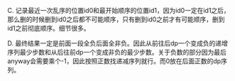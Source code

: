 C. 记录最近一次乱序的位置id0和最开始顺序的位置id1，因为id0一定在id1之后，那么删的时候删到id0之后都不可能顺序，只有删到id0之前才有可能顺序，删到id1之前彻底顺序。细节很多。

D. 最终结果一定是前面一段全负后面全非负。因此从前往后dp一个变成负的递增序列最少步数和从后往前dp一个变成非负的最少步数。关于负数的部分因为最后anyway会需要乘个-1，因此按照正数找递减序列就行。而0放在后面正数的dp序列。
